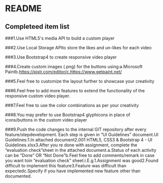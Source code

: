 
# README

## Completeed item list


###1.Use HTML5's media API to build a custom player

###2.Use Local Storage APIto store the likes and un-likes for each video

###3.Use Bootstrap4 to create responsive video player

###4.Create custom images (.png) for the buttons using:a.Microsoft Paintb.https://pixlr.com/editor/c.https://www.getpaint.net/

###5.Feel free to customize the layout further to showcase your creativity

###6.Feel free to add more features to extend the functionality of the responsive custom video player.

###7.Feel free to use the color combinations  as per your creativity

###8.You may prefer to use Bootstrap4 glyphicons in place of icons/buttons in the custom video player

###9.Push the code changes to the internal GIT repository after every feature/stepdevelopment. Each step is given in “UI Guidelines” document.UI Guidelines:1.In attached document2.001 HTML5, CSS3 & Bootstrap 4 - UI Guidelines.xlsx3.After you re done with assignment, complete the “evaluation check”sheet in the attached document.a.Status of each activity can be “Done” OR “Not Done”b.Feel free to add comments/remark in case you want toin “evaluation check” sheet:i.E.g.1.Assignment was good2.Found difficult to implement this feature3.Feature was difficult than expectedc.Specify if you have implemented new feature other than documented.
